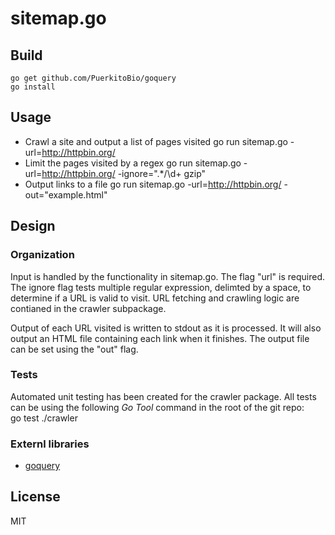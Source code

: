 # sitemap.go
Build
-----
    go get github.com/PuerkitoBio/goquery
    go install

Usage
------
* Crawl a site and output a list of pages visited
    go run sitemap.go -url=http://httpbin.org/
* Limit the pages visited by a regex
    go run sitemap.go -url=http://httpbin.org/ -ignore=".*\/\d+ gzip"
* Output links to a file
    go run sitemap.go -url=http://httpbin.org/ -out="example.html"


Design
------
### Organization
Input is handled by the functionality in sitemap.go. The flag "url" is required.  The ignore flag tests multiple regular expression, delimted by a space, to determine if a URL is valid to visit.  URL fetching and crawling logic are contianed in the crawler subpackage.

Output of each URL visited is written to stdout as it is processed.  It will also output an HTML file containing each link when it finishes.  The output file can be set using the "out" flag.

### Tests
Automated unit testing has been created for the crawler package. All tests can be using the following *Go Tool* command in the root of the git repo:  
	go test ./crawler

### Externl libraries 
* [goquery](http://github.com/PuerkitoBio/goquery/)

License
------
MIT
